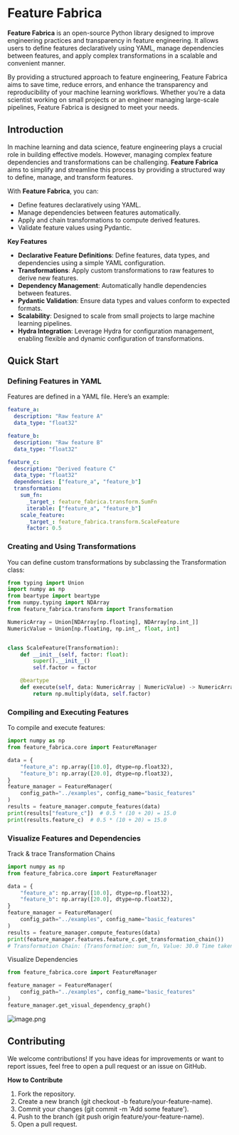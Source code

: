 # Feature Fabrica

**Feature Fabrica** is an open-source Python library designed to improve engineering practices and transparency in feature engineering. It allows users to define features declaratively using YAML, manage dependencies between features, and apply complex transformations in a scalable and convenient manner.

By providing a structured approach to feature engineering, Feature Fabrica aims to save time, reduce errors, and enhance the transparency and reproducibility of your machine learning workflows. Whether you’re a data scientist working on small projects or an engineer managing large-scale pipelines, Feature Fabrica is designed to meet your needs.

## **Introduction**

In machine learning and data science, feature engineering plays a crucial role in building effective models. However, managing complex feature dependencies and transformations can be challenging. **Feature Fabrica** aims to simplify and streamline this process by providing a structured way to define, manage, and transform features.

With **Feature Fabrica**, you can:

- Define features declaratively using YAML.
- Manage dependencies between features automatically.
- Apply and chain transformations to compute derived features.
- Validate feature values using Pydantic.

**Key Features**

- **Declarative Feature Definitions**: Define features, data types, and dependencies using a simple YAML configuration.
- **Transformations**: Apply custom transformations to raw features to derive new features.
- **Dependency Management**: Automatically handle dependencies between features.
- **Pydantic Validation**: Ensure data types and values conform to expected formats.
- **Scalability**: Designed to scale from small projects to large machine learning pipelines.
- **Hydra Integration**: Leverage Hydra for configuration management, enabling flexible and dynamic configuration of transformations.

## **Quick Start**

### **Defining Features in YAML**

Features are defined in a YAML file. Here’s an example:

```yaml
feature_a:
  description: "Raw feature A"
  data_type: "float32"

feature_b:
  description: "Raw feature B"
  data_type: "float32"

feature_c:
  description: "Derived feature C"
  data_type: "float32"
  dependencies: ["feature_a", "feature_b"]
  transformation:
    sum_fn:
      _target_: feature_fabrica.transform.SumFn
      iterable: ["feature_a", "feature_b"]
    scale_feature:
      _target_: feature_fabrica.transform.ScaleFeature
      factor: 0.5

```

### **Creating and Using Transformations**

You can define custom transformations by subclassing the Transformation class:

```python
from typing import Union
import numpy as np
from beartype import beartype
from numpy.typing import NDArray
from feature_fabrica.transform import Transformation

NumericArray = Union[NDArray[np.floating], NDArray[np.int_]]
NumericValue = Union[np.floating, np.int_, float, int]


class ScaleFeature(Transformation):
    def __init__(self, factor: float):
        super().__init__()
        self.factor = factor

    @beartype
    def execute(self, data: NumericArray | NumericValue) -> NumericArray | NumericValue:
        return np.multiply(data, self.factor)
```

### **Compiling and Executing Features**

To compile and execute features:

```python
import numpy as np
from feature_fabrica.core import FeatureManager

data = {
    "feature_a": np.array([10.0], dtype=np.float32),
    "feature_b": np.array([20.0], dtype=np.float32),
}
feature_manager = FeatureManager(
    config_path="../examples", config_name="basic_features"
)
results = feature_manager.compute_features(data)
print(results["feature_c"])  # 0.5 * (10 + 20) = 15.0
print(results.feature_c)  # 0.5 * (10 + 20) = 15.0
```

### Visualize Features and Dependencies

Track & trace Transformation Chains

```python
import numpy as np
from feature_fabrica.core import FeatureManager

data = {
    "feature_a": np.array([10.0], dtype=np.float32),
    "feature_b": np.array([20.0], dtype=np.float32),
}
feature_manager = FeatureManager(
    config_path="../examples", config_name="basic_features"
)
results = feature_manager.compute_features(data)
print(feature_manager.features.feature_c.get_transformation_chain())
# Transformation Chain: (Transformation: sum_fn, Value: 30.0 Time taken: 9.5367431640625e-07 seconds) -> (Transformation: scale_feature, Value: 15.0, Time taken:  9.5367431640625e-07 seconds)
```

Visualize Dependencies

```python
from feature_fabrica.core import FeatureManager

feature_manager = FeatureManager(
    config_path="../examples", config_name="basic_features"
)
feature_manager.get_visual_dependency_graph()
```

![image.png](media/example.png)

## **Contributing**

We welcome contributions! If you have ideas for improvements or want to report issues, feel free to open a pull request or an issue on GitHub.

**How to Contribute**

1. Fork the repository.
2. Create a new branch (git checkout -b feature/your-feature-name).
3. Commit your changes (git commit -m 'Add some feature').
4. Push to the branch (git push origin feature/your-feature-name).
5. Open a pull request.
